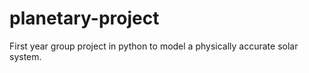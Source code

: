# planetary-project
First year group project in python to model a physically accurate solar system.
